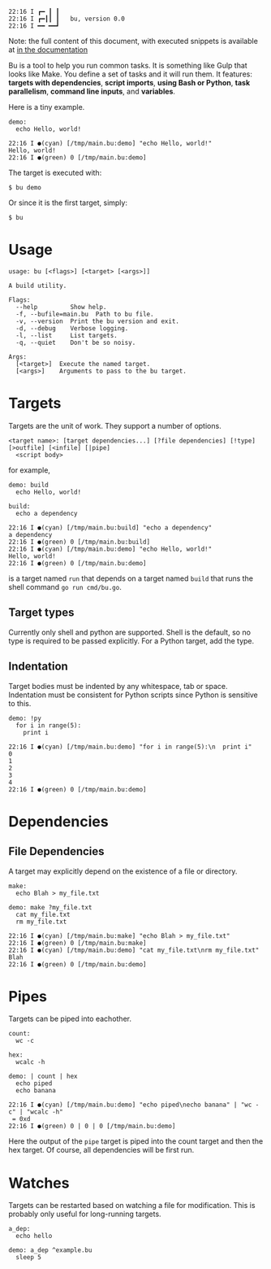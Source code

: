 ```
22:16 I ┏━ ┃ ┃  
22:16 I ┏━┃┃ ┃   bu, version 0.0
22:16 I ━━ ━━┛  

```

Note: the full content of this document, with executed snippets is available at
[in the documentation](http://aliafshar.github.io/bu)

Bu is a tool to help you run common tasks. It is something like Gulp that looks
like Make. You define a set of tasks and it will run them. It features:
**targets with dependencies**, **script imports**, **using Bash or Python**,
**task parallelism**, **command line inputs**, and **variables**.

Here is a tiny example.

```bu
demo:
  echo Hello, world!
```

```bu-out
22:16 I ●(cyan) [/tmp/main.bu:demo] "echo Hello, world!"
Hello, world!
22:16 I ●(green) 0 [/tmp/main.bu:demo]

```

The target is executed with:

    $ bu demo

Or since it is the first target, simply:

    $ bu

# Usage

```
usage: bu [<flags>] [<target> [<args>]]

A build utility.

Flags:
  --help         Show help.
  -f, --bufile=main.bu  Path to bu file.
  -v, --version  Print the bu version and exit.
  -d, --debug    Verbose logging.
  -l, --list     List targets.
  -q, --quiet    Don't be so noisy.

Args:
  [<target>]  Execute the named target.
  [<args>]    Arguments to pass to the bu target.

```

# Targets

Targets are the unit of work. They support a number of options.

```bu-spec
<target name>: [target dependencies...] [?file dependencies] [!type] [>outfile] [<infile] [|pipe]
  <script body>
```

for example,

```bu
demo: build
  echo Hello, world!

build:
  echo a dependency
```

```bu-out
22:16 I ●(cyan) [/tmp/main.bu:build] "echo a dependency"
a dependency
22:16 I ●(green) 0 [/tmp/main.bu:build]
22:16 I ●(cyan) [/tmp/main.bu:demo] "echo Hello, world!"
Hello, world!
22:16 I ●(green) 0 [/tmp/main.bu:demo]

```

is a target named `run` that depends on a target named `build` that runs the
shell command `go run cmd/bu.go`.

## Target types

Currently only shell and python are supported. Shell is the default, so no type
is required to be passed explicitly. For a Python target, add the type.

## Indentation

Target bodies must be indented by any whitespace, tab or space. Indentation must
be consistent for Python scripts since Python is sensitive to this.

```bu
demo: !py
  for i in range(5):
    print i
```

```bu-out
22:16 I ●(cyan) [/tmp/main.bu:demo] "for i in range(5):\n  print i"
0
1
2
3
4
22:16 I ●(green) 0 [/tmp/main.bu:demo]

```

# Dependencies

## File Dependencies

A target may explicitly depend on the existence of a file or directory.

```bu
make:
  echo Blah > my_file.txt

demo: make ?my_file.txt
  cat my_file.txt
  rm my_file.txt
```

```bu-out
22:16 I ●(cyan) [/tmp/main.bu:make] "echo Blah > my_file.txt"
22:16 I ●(green) 0 [/tmp/main.bu:make]
22:16 I ●(cyan) [/tmp/main.bu:demo] "cat my_file.txt\nrm my_file.txt"
Blah
22:16 I ●(green) 0 [/tmp/main.bu:demo]

```

# Pipes

Targets can be piped into eachother.

```bu
count:
  wc -c

hex:
  wcalc -h

demo: | count | hex
  echo piped
  echo banana
```

```bu-out
22:16 I ●(cyan) [/tmp/main.bu:demo] "echo piped\necho banana" | "wc -c" | "wcalc -h"
 = 0xd
22:16 I ●(green) 0 | 0 | 0 [/tmp/main.bu:demo]

```

Here the output of the `pipe` target is piped into the count target and then the
hex target. Of course, all dependencies will be first run.

# Watches

Targets can be restarted based on watching a file for modification. This is
probably only useful for long-running targets.

```bu
a_dep:
  echo hello

demo: a_dep ^example.bu
  sleep 5
```

```bu-out
